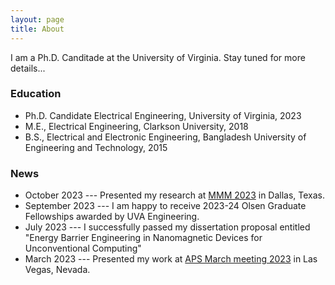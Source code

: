 ```yaml
---
layout: page
title: About
---
```


I am a Ph.D. Canditade at the University of Virginia. Stay tuned for more details...

### Education

* Ph.D. Candidate Electrical Engineering, University of Virginia, 2023
* M.E., Electrical Engineering, Clarkson University, 2018
* B.S., Electrical and Electronic Engineering, Bangladesh University of Engineering and Technology, 2015

### News

* October 2023 --- Presented my research at [MMM 2023](https://2023.magnetism.org/) in Dallas, Texas.
* September 2023 --- I am happy to receive 2023-24 Olsen Graduate Fellowships awarded by UVA Engineering.
* July 2023 --- I successfully passed my dissertation proposal entitled "Energy Barrier Engineering in Nanomagnetic Devices for Unconventional Computing" 
* March 2023 --- Presented my work at [APS March meeting 2023](https://www.aps.org/meetings/meeting.cfm?name=MAR23) in Las Vegas, Nevada. 




<!-- <p class="message">
  Hey there! This page is included as an example. Feel free to customize it for your own use upon downloading. Carry on!
</p>

In the novel, *The Strange Case of Dr. Jeykll and Mr. Hyde*, Mr. Poole is Dr. Jekyll's virtuous and loyal butler. Similarly, Poole is an upstanding and effective butler who helps you build Jekyll themes. It's made by [@mdo](https://twitter.com/mdo).

There are currently two themes built on Poole:

* [Hyde](http://hyde.getpoole.com)
* [Lanyon](http://lanyon.getpoole.com)

Learn more and contribute on [GitHub](https://github.com/poole).

## Setup -->

<!-- Some fun facts about the setup of this project include:

* Built for [Jekyll](http://jekyllrb.com)
* Developed on GitHub and hosted for free on [GitHub Pages](https://pages.github.com)
* Coded with [Sublime Text 2](http://sublimetext.com), an amazing code editor
* Designed and developed while listening to music like [Blood Bros Trilogy](https://soundcloud.com/maddecent/sets/blood-bros-series)

Have questions or suggestions? Feel free to [open an issue on GitHub](https://github.com/poole/issues/new) or [ask me on Twitter](https://twitter.com/mdo).

Thanks for reading! -->
